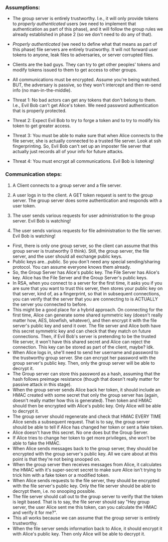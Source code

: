 ### Assumptions:
 - The group server is entirely trustworthy. I.e., it will only provide tokens to *properly authenticated* users (we need to implement that authentication as part of this phase), and it will follow the group rules we already established in phase 2 (so we don't need to do any of that).

 - *Properly authenticated* (we need to define what that means as part of this phase) file servers are entirely trustworthy. It will not forward user tokens to anyone, leak files to adversaries, or server corrupted files.

 - Clients are the bad guys. They can try to get other peoples' tokens and modify tokens issued to them to get access to other groups.

 - All communications must be encrypted. Assume you're being watched. BUT, the adversary is passive, so they won't intercept and then re-send info (no man-in-the-middle).

 - Threat 1: No bad actors can get any tokens that don't belong to them. I.e., Evil Bob can't get Alice's token. We need password authentication that is properly protected.

 - Threat 2: Expect Evil Bob to try to forge a token and to try to modify his token to get greater access.

 - Threat 3: You must be able to make sure that when Alice connects to the file server, she is actually connected to a trusted file server. Look at ssh fingerprinting. So, Evil Bob can't set up an imposter file server that actually just records all of your info for future attacks.

 - Threat 4: You must encrypt all communications. Evil Bob is listening!

### Communication steps:

 1) A Client connects to a group server and a file server.

 2) A user logs in to the client. A GET token request is sent to the group server. The group server does some authentication and responds with a user token.

 3) The user sends various requests for user administration to the group server. Evil Bob is watching!

 4) The user sends various requests for file administration to the file server. Evil Bob is watching!

 - First, there is only one group server, so the client can assume that this group server is trustworthy (I think). Still, the group server, the file server, and the user should all exchange public keys.
  - Public keys are...public. So you don't need any special sending/sharing protocol. You can assume everyone knows them already.
  - So, the Group Server has Alice's public key. The File Server has Alice's key. Alice has the File Server and the Group Server's public keys.
 - In RSA, when you connect to a server for the first time, it asks you if you are sure that you want to trust this server, then stores your public key on that server, kind of, as a fingerprint, so that in subsequent connections, you can verify that the server that you are connecting to is ACTUALLY the server you connected to before.
  - This might be a good place for a hybrid approach. On connecting for the first time, Alice can generate some shared symmetric key (doesn't really matter how, AES, blowfish, whatever), and then encrypt it with the file server's public key and send it over. The file server and Alice both have this secret symmetric key and can check that they match on future connections. Then, if Evil Bob's server is pretending to be the trusted file server, it won't have this shared secret and Alice can reject the connection. This key can be stored as part of the client, maybe? Idk.
 - When Alice logs in, she'll need to send her username and password to the trustworthy group server. She can encrypt her password with the group server's public key. Then, only the group server will be able to decrypt it.
  - The Group server can store this password as a hash, assuming that the hash follows preimage resistance (though that doesn't really matter for passive attack in this stage).
 - When the group server sends Alice back her token, it should include an HMAC created with some secret that only the group server has (again, doesn't really matter how this is generated). Then token and HMAC should then be encrypted with Alice's public key. Only Alice will be able to decrypt it.
  - The group server should regenerate and check that HMAC EVERY TIME Alice sends a subsequent request. That is to say, the group server should be able to tell if Alice has changed her token or sent a fake token.
  - Alice doesn't have this secret. No one does but the Group Server.
  - If Alice tries to change her token to get more privileges, she won't be able to fake the HMAC.
 - When Alice sends messages back to the group server, they should be encrypted with the group server's public key. All we care about at this point is that they're not being snooped on.
  - When the group server then receives messages from Alice, it calculates the HMAC with it's super-secret secret to make sure Alice isn't trying to trick him with a fake token or a modified token.
 - When Alice sends requests to the file server, they should be encrypted with the file server's public key. Only the file server should be able to decrypt them, i.e. no snooping possible.
 - The file server should call out to the group server to verify that the token is legit based. That is to say, the file server should say "Hey group server, the user Alice sent me this token, can you calculate the HMAC and verify it for me?".
  -  This all works because we can assume that the group server is entirely trustworthy.
 - When the file server sends information back to Alice, it should encrypt it with Alice's public key. Then only Alice will be able to decrypt it.
